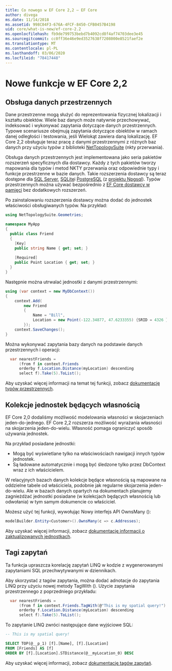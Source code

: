 ```yaml
---
title: Co nowego w EF Core 2,2 — EF Core
author: divega
ms.date: 11/14/2018
ms.assetid: 998C04F3-676A-4FCF-8450-CFB0457B4198
uid: core/what-is-new/ef-core-2.2
ms.openlocfilehash: fb9de799753bebd7b4092cd8f4af74703dee3e45
ms.sourcegitcommit: cc0ff36e46e9ed3527638f7208000e8521faef2e
ms.translationtype: MT
ms.contentlocale: pl-PL
ms.lasthandoff: 03/06/2020
ms.locfileid: "78417448"
---
```

# <a name="new-features-in-ef-core-22"></a>Nowe funkcje w EF Core 2,2

## <a name="spatial-data-support"></a>Obsługa danych przestrzennych

Dane przestrzenne mogą służyć do reprezentowania fizycznej lokalizacji i kształtu obiektów.
Wiele baz danych może natywnie przechowywać, indeksować i wykonywać zapytania dotyczące danych przestrzennych.
Typowe scenariusze obejmują zapytania dotyczące obiektów w ramach danej odległości i testowania, jeśli Wielokąt zawiera daną lokalizację.
EF Core 2,2 obsługuje teraz pracę z danymi przestrzennymi z różnych baz danych przy użyciu typów z biblioteki [NetTopologySuite](https://github.com/NetTopologySuite/NetTopologySuite) (nkty przerwania).

Obsługa danych przestrzennych jest implementowana jako seria pakietów rozszerzeń specyficznych dla dostawcy.
Każdy z tych pakietów tworzy mapowania dla typów i metod NKTY przerwania oraz odpowiednie typy i funkcje przestrzenne w bazie danych.
Takie rozszerzenia dostawcy są teraz dostępne dla [SQL Server](https://www.nuget.org/packages/Microsoft.EntityFrameworkCore.SqlServer.NetTopologySuite/), [SQLite](https://www.nuget.org/packages/Microsoft.EntityFrameworkCore.Sqlite.NetTopologySuite/)i [PostgreSQL](https://www.nuget.org/packages/Npgsql.EntityFrameworkCore.PostgreSQL.NetTopologySuite/) (z [projektu Npgsql](https://www.npgsql.org/)).
Typów przestrzennych można używać bezpośrednio z [EF Core dostawcy w pamięci](xref:core/providers/in-memory/index) bez dodatkowych rozszerzeń.

Po zainstalowaniu rozszerzenia dostawcy można dodać do jednostek właściwości obsługiwanych typów. Na przykład:

``` csharp
using NetTopologySuite.Geometries;

namespace MyApp
{
  public class Friend
  {
    [Key]
    public string Name { get; set; }
  
    [Required]
    public Point Location { get; set; }
  }
}
```

Następnie można utrwalać jednostki z danymi przestrzennymi:

``` csharp
using (var context = new MyDbContext())
{
    context.Add(
        new Friend
        {
            Name = "Bill",
            Location = new Point(-122.34877, 47.6233355) {SRID = 4326 }
        });
    context.SaveChanges();
}
```

Można wykonywać zapytania bazy danych na podstawie danych przestrzennych i operacji:

``` csharp
  var nearestFriends =
      (from f in context.Friends
      orderby f.Location.Distance(myLocation) descending
      select f).Take(5).ToList();
```

Aby uzyskać więcej informacji na temat tej funkcji, zobacz [dokumentację typów przestrzennych](xref:core/modeling/spatial).

## <a name="collections-of-owned-entities"></a>Kolekcje jednostek będących własnością

EF Core 2,0 dodaliśmy możliwość modelowania własności w skojarzeniach jeden-do-jednego.
EF Core 2,2 rozszerza możliwość wyrażania własności na skojarzenia jeden-do-wielu.
Własność pomaga ograniczyć sposób używania jednostek.

Na przykład posiadane jednostki:

- Mogą być wyświetlane tylko na właściwościach nawigacji innych typów jednostek.
- Są ładowane automatycznie i mogą być śledzone tylko przez DbContext wraz z ich właścicielem.

W relacyjnych bazach danych kolekcje będące własnością są mapowane na oddzielne tabele od właściciela, podobnie jak regularne skojarzenia jeden-do-wielu.
Ale w bazach danych opartych na dokumentach planujemy zagnieżdżać jednostki posiadane (w kolekcjach będących własnością lub odwołania) w tym samym dokumencie co właściciel.

Możesz użyć tej funkcji, wywołując Nowy interfejs API OwnsMany ():

``` csharp
modelBuilder.Entity<Customer>().OwnsMany(c => c.Addresses);
```

Aby uzyskać więcej informacji, zobacz [dokumentację informacji o zaktualizowanych jednostkach](xref:core/modeling/owned-entities#collections-of-owned-types).

## <a name="query-tags"></a>Tagi zapytań

Ta funkcja upraszcza korelację zapytań LINQ w kodzie z wygenerowanymi zapytaniami SQL przechwytywanymi w dziennikach.

Aby skorzystać z tagów zapytania, można dodać adnotacje do zapytania LINQ przy użyciu nowej metody TagWith ().
Użycie zapytania przestrzennego z poprzedniego przykładu:

``` csharp
  var nearestFriends =
      (from f in context.Friends.TagWith(@"This is my spatial query!")
      orderby f.Location.Distance(myLocation) descending
      select f).Take(5).ToList();
```

To zapytanie LINQ zwróci następujące dane wyjściowe SQL:

``` sql
-- This is my spatial query!

SELECT TOP(@__p_1) [f].[Name], [f].[Location]
FROM [Friends] AS [f]
ORDER BY [f].[Location].STDistance(@__myLocation_0) DESC
```

Aby uzyskać więcej informacji, zobacz [dokumentację tagów zapytań](xref:core/querying/tags).
